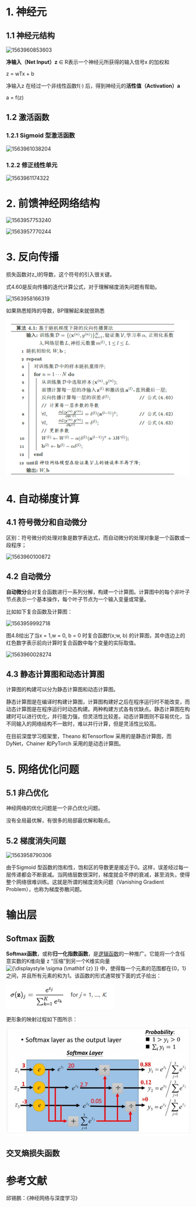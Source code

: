 # 1. 神经元

## 1.1 神经元结构

![1563960853603](F:\src\machine-learning-notes\part2-dl-ch1-dnn\images\1563960853603.png)

**净输入（Net Input）z** ∈ R表示一个神经元所获得的输入信号x 的加权和

z = wTx + b

净输入z 在经过一个非线性函数f(·) 后，得到神经元的**活性值（Activation）a**

a = f(z)

## 1.2 激活函数

### 1.2.1 Sigmoid 型激活函数

![1563961038204](F:\src\machine-learning-notes\part2-dl-ch1-dnn\images\1563961038204.png)

### 1.2.2 修正线性单元

![1563961174322](F:\src\machine-learning-notes\part2-dl-ch1-dnn\images\1563961174322.png)

# 2. 前馈神经网络结构

![1563957753240](F:\src\machine-learning-notes\part2-dl-ch1-dnn\images\1563957753240.png)

![1563957770244](F:\src\machine-learning-notes\part2-dl-ch1-dnn\images\1563957770244.png)

# 3. 反向传播

损失函数对z_l的导数，这个符号的引入很关键。

式4.60是反向传播的迭代计算公式，对于理解梯度消失问题有帮助。

![1563958166319](F:\src\machine-learning-notes\part2-dl-ch1-dnn\images\1563958166319.png)

如果熟悉矩阵的导数，BP理解起来就很熟悉

![1563957680142](./images/1563957680142.png)



# 4. 自动梯度计算

## 4.1 符号微分和自动微分

区别：符号微分的处理对象是数学表达式，而自动微分的处理对象是一个函数或一段程序；

![1563960100872](F:\src\machine-learning-notes\part2-dl-ch1-dnn\images\1563960100872.png)

## 4.2 自动微分

**自动微分**会对复合函数进行一系列分解，构建一个计算图。计算图中的每个非叶子节点表示一个基本操作，每个叶子节点为一个输入变量或常量。

比如如下复合函数及计算图：



![1563959992718](F:\src\machine-learning-notes\part2-dl-ch1-dnn\images\1563959992718.png)

图4.8给出了当x = 1,w = 0, b = 0 时复合函数f(x;w, b) 的计算图，其中连边上的红色数字表示前向计算时复合函数中每个变量的实际取值。

![1563960028274](F:\src\machine-learning-notes\part2-dl-ch1-dnn\images\1563960028274.png)

## 4.3 静态计算图和动态计算图

计算图的构建可以分为静态计算图和动态计算图。

静态计算图是在编译时构建计算图，计算图构建好之后在程序运行时不能改变，而动态计算图是在程序运行时动态构建。两种构建方式各有优缺点。静态计算图在构建时可以进行优化，并行能力强，但灵活性比较差。动态计算图则不容易优化，当不同输入的网络结构不一致时，难以并行计算，但是灵活性比较高。

在目前深度学习框架里，Theano 和Tensorflow 采用的是静态计算图，而DyNet，Chainer 和PyTorch 采用的是动态计算图。



# 5. 网络优化问题

## 5.1 非凸优化

神经网络的优化问题是一个非凸优化问题。

没有全局最优解，有很多的局部最优解和鞍点。

## 5.2 梯度消失问题

![1563958790306](F:\src\machine-learning-notes\part2-dl-ch1-dnn\images\1563958790306.png)

由于Sigmoid 型函数的饱和性，饱和区的导数更是接近于0。这样，误差经过每一层传递都会不断衰减。当网络层数很深时，梯度就会不停的衰减，甚至消失，使得整个网络很难训练。这就是所谓的梯度消失问题（Vanishing Gradient Problem），也称为梯度弥散问题。



# 输出层

## Softmax 函数

**Softmax函数**，或称**归一化指数函数**，是[逻辑函数](https://zh.wikipedia.org/wiki/逻辑函数)的一种推广。它能将一个含任意实数的K维向量 z “压缩”到另一个K维实向量 ![{\displaystyle \sigma (\mathbf {z} )}](https://wikimedia.org/api/rest_v1/media/math/render/svg/2e610a6185b8850a6f567c4902387b17f0ec1652) 中，使得每一个元素的范围都在{0，1}之间，并且所有元素的和为1。该函数的形式通常按下面的式子给出：

![1562653345999](./images/1562653345999.png)

更形象的映射过程如下图所示：

![img](./images/v2-11758fbc2fc5bbbc60106926625b3a4f_hd.jpg)



## 交叉熵损失函数





# 参考文献

邱锡鹏：《神经网络与深度学习》